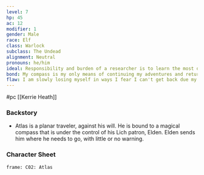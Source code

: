 ```yaml
---
level: 7
hp: 45
ac: 12
modifier: 1
gender: Male
race: Elf
class: Warlock
subclass: The Undead
alignment: Neutral
pronouns: he/him
ideal: Responsibility and burden of a researcher is to learn the most difficult of truths.
bond: My compass is my only means of continuing my adventures and returning home.
flaw: I am slowly losing myself in ways I fear I can't get back due my endless search for knowledge.
---
```

 #pc [[Kerrie Heath]]

### Backstory

* Atlas is a planar traveler, against his will. He is bound to a magical compass that is under the control of his Lich patron, Elden. Elden sends him where he needs to go, with little or no warning.

### Character Sheet

```custom-frames
frame: C02: Atlas
```
